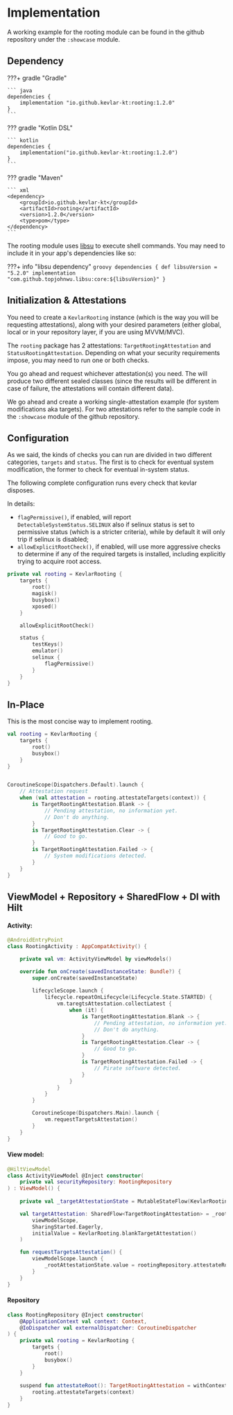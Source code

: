 # Implementation

A working example for the rooting module can be found in the github repository under the `:showcase` module.

## Dependency

???+ gradle "Gradle"

	``` java
	dependencies {
    	implementation "io.github.kevlar-kt:rooting:1.2.0"
	}
	```

??? gradle "Kotlin DSL"

	``` kotlin
	dependencies {
	    implementation("io.github.kevlar-kt:rooting:1.2.0")
	}
	```

??? gradle "Maven"

	``` xml
	<dependency>
	    <groupId>io.github.kevlar-kt</groupId>
	    <artifactId>rooting</artifactId>
	    <version>1.2.0</version>
	    <type>pom</type>
	</dependency>
	```



The rooting module uses [libsu](https://github.com/topjohnwu/libsu) to execute shell commands. You may need to include it in your app's dependencies like so:

???+ info "libsu dependency"
	``` groovy
	dependencies {
		def libsuVersion = "5.2.0"
		implementation "com.github.topjohnwu.libsu:core:${libsuVersion}"
	}
	```




## Initialization & Attestations
You need to create a `KevlarRooting` instance (which is the way you will be requesting attestations), along with your desired parameters (either global, local or in your repository layer, if you are using MVVM/MVC).

The `rooting` package has 2 attestations: `TargetRootingAttestation` and `StatusRootingAttestation`.
Depending on what your security requirements impose, you may need to run one or both checks.

You go ahead and request whichever attestation(s) you need. The will produce two different sealed classes (since the results will be different in case of failure, the attestations will contain different data).

We go ahead and create a working single-attestation example (for system modifications aka targets). For two attestations refer to the sample code in the `:showcase` module of the github repository.


## Configuration
As we said, the kinds of checks you can run are divided in two different categories, `targets` and `status`.
The first is to check for eventual system modification, the former to check for eventual in-system status.

The following complete configuration runs every check that kevlar disposes.

In details:

- `flagPermissive()`, if enabled, will report `DetectableSystemStatus.SELINUX` also if selinux status is set to permissive status (which is a stricter criteria), while by default it will only trip if selinux is disabled;
- `allowExplicitRootCheck()`, if enabled, will use more aggressive checks to determine if any of the required targets is installed, including explicitly trying to acquire root access.


```kotlin
private val rooting = KevlarRooting {
    targets {
        root()
        magisk()
        busybox()
        xposed()
    }

    allowExplicitRootCheck()

    status {
        testKeys()
        emulator()
        selinux {
            flagPermissive()
        }
    }
}
```


## In-Place
This is the most concise way to implement rooting.


```kotlin title="InPlace.kt"
val rooting = KevlarRooting {
    targets {
        root()
        busybox()
    }
}


CoroutineScope(Dispatchers.Default).launch {
	// Attestation request
    when (val attestation = rooting.attestateTargets(context)) {
        is TargetRootingAttestation.Blank -> {
            // Pending attestation, no information yet. 
        	// Don't do anything.
        }
        is TargetRootingAttestation.Clear -> {
            // Good to go.
        }
        is TargetRootingAttestation.Failed -> {
            // System modifications detected.
        }
    }
}
```


## ViewModel + Repository + SharedFlow + DI with Hilt

#### Activity:
```kotlin title="RootingActivity.kt"
@AndroidEntryPoint
class RootingActivity : AppCompatActivity() {

    private val vm: ActivityViewModel by viewModels()

    override fun onCreate(savedInstanceState: Bundle?) {
        super.onCreate(savedInstanceState)
	    
        lifecycleScope.launch {
            lifecycle.repeatOnLifecycle(Lifecycle.State.STARTED) {
                vm.taregtsAttestation.collectLatest {
                    when (it) {
                        is TargetRootingAttestation.Blank -> {
                            // Pending attestation, no information yet.
                            // Don't do anything.
                        }
                        is TargetRootingAttestation.Clear -> {
                            // Good to go.
                        }
                        is TargetRootingAttestation.Failed -> {
                            // Pirate software detected.
                        }
                    }
                }
            }
        }

        CoroutineScope(Dispatchers.Main).launch {
            vm.requestTargetsAttestation()
        }
    }
}
```

#### View model:
```kotlin title="ActivityViewModel.kt"
@HiltViewModel
class ActivityViewModel @Inject constructor(
    private val securityRepository: RootingRepository
) : ViewModel() {
	
    private val _targetAttestationState = MutableStateFlow(KevlarRooting.blankTargetAttestation())

    val targetAttestation: SharedFlow<TargetRootingAttestation> = _rootAttestationState.stateIn(
        viewModelScope,
        SharingStarted.Eagerly,
        initialValue = KevlarRooting.blankTargetAttestation()
    )

    fun requestTargetsAttestation() {
        viewModelScope.launch {
            _rootAttestationState.value = rootingRepository.attestateRoot()
        }
    }
}

```

#### Repository
```kotlin title="RootingRepository.kt"
class RootingRepository @Inject constructor(
    @ApplicationContext val context: Context,
    @IoDispatcher val externalDispatcher: CoroutineDispatcher
) {
    private val rooting = KevlarRooting {
        targets {
            root()
            busybox()
        }
    }
	
    suspend fun attestateRoot(): TargetRootingAttestation = withContext(externalDispatcher) {
        rooting.attestateTargets(context)
    }
}
```
